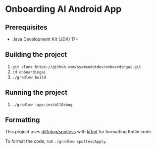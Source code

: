 # Onboarding AI Android App
## Prerequisites
- Java Development Kit (JDK) 17+

## Building the project
1. `git clone https://github.com/syamsudotdev/onboardingai.git`
2. `cd onboardingai`
3. `./gradlew build`

## Running the project
1. `./gradlew :app:installDebug`

## Formatting
This project uses [diffplug/spotless](https://github.com/diffplug/spotless/) with [ktfmt](https://github.com/facebook/ktfmt/) for formatting Kotlin code.

To format the code, run `./gradlew spotlessApply`.

